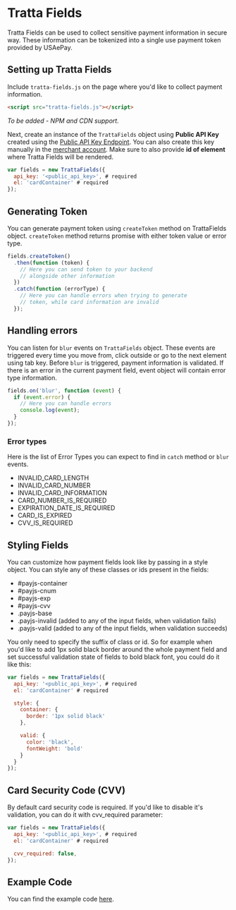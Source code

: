 # Tratta Fields

Tratta Fields can be used to collect sensitive payment information in secure way. These information can be tokenized into a single use payment token provided by USAePay.

## Setting up Tratta Fields

Include `tratta-fields.js` on the page where you'd like to collect payment information.

```html
<script src="tratta-fields.js"></script>
```

*To be added - NPM and CDN support.*

Next, create an instance of the `TrattaFields` object using **Public API Key** created using the [Public API Key Endpoint](https://help.usaepay.info/developer/rest-api/more/public-api-key/). You can also create this key manually in the [merchant account](https://help.usaepay.info/merchant/guide/settings/api-keys/#public-key). Make sure to also provide **id of element** where Tratta Fields will be rendered.

```js
var fields = new TrattaFields({
  api_key: '<public_api_key>', # required
  el: 'cardContainer' # required
});
```

## Generating Token

You can generate payment token using `createToken` method on TrattaFields object. `createToken` method returns promise with either token value or error type.

```js
fields.createToken()
  .then(function (token) {
    // Here you can send token to your backend
    // alongside other information
  })
  .catch(function (errorType) {
    // Here you can handle errors when trying to generate
    // token, while card information are invalid
  });
```

## Handling errors

You can listen for `blur` events on `TrattaFields` object. These events are triggered every time you move from, click outside or go to the next element using tab key. Before `blur` is triggered, payment information is validated. If there is an error in the current payment field, event object will contain error type information.

```js
fields.on('blur', function (event) {
  if (event.error) {
    // Here you can handle errors
    console.log(event);
  }
});
```

### Error types

Here is the list of Error Types you can expect to find in `catch` method or `blur` events.
 - INVALID_CARD_LENGTH
 - INVALID_CARD_NUMBER
 - INVALID_CARD_INFORMATION
 - CARD_NUMBER_IS_REQUIRED
 - EXPIRATION_DATE_IS_REQUIRED
 - CARD_IS_EXPIRED
 - CVV_IS_REQUIRED

## Styling Fields

You can customize how payment fields look like by passing in a style object. You can style any of these classes or ids present in the fields:
 - #payjs-container
 - #payjs-cnum
 - #payjs-exp
 - #payjs-cvv
 - .payjs-base
 - .payjs-invalid (added to any of the input fields, when validation fails)
 - .payjs-valid (added to any of the input fields, when validation succeeds)

You only need to specify the suffix of class or id. So for example when you'd like to add 1px solid black border around the whole payment field and set successful validation state of fields to bold black font, you could do it like this:

```js
var fields = new TrattaFields({
  api_key: '<public_api_key>', # required
  el: 'cardContainer' # required

  style: {
    container: {
      border: '1px solid black'
    },

    valid: {
      color: 'black',
      fontWeight: 'bold'
    }
  }
});
```

## Card Security Code (CVV)

By default card security code is required. If you'd like to disable it's validation, you can do it with cvv_required parameter:

```js
var fields = new TrattaFields({
  api_key: '<public_api_key>', # required
  el: 'cardContainer' # required

  cvv_required: false,
});
```

## Example Code

You can find the example code [here](https://github.com/Revenly/tratta-fields/blob/main/examples/example.html).